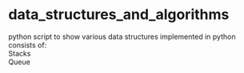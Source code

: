 # data_structures_and_algorithms
python script to show various data structures implemented in python
<br>
consists of:
<br>
Stacks
<br>
Queue
